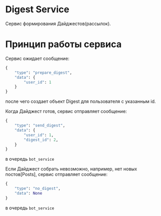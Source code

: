 # Digest Service

Сервис формирования Дайджестов(рассылок).

# Принцип работы сервиса

Сервис ожидает сообщение:
```python
{
    "type": "prepare_digest",
    "data": {
        "user_id": 1
    }
}
```
после чего создает объект Digest для пользователя с указанным id.

Когда Дайджест готов, сервис отправляет сообщение: 
```python
{
    "type": "send_digest",
    "data": {
        "user_id": 1,
        "digest_id": 2,
    }
}
``` 
в очередь `bot_service`

Если Дайджест собрать невозможно, например, нет новых постов[Posts], сервис отправляет сообщение:
```python
{
    "type": "no_digest",
    "data": None
}
```
в очередь `bot_service`